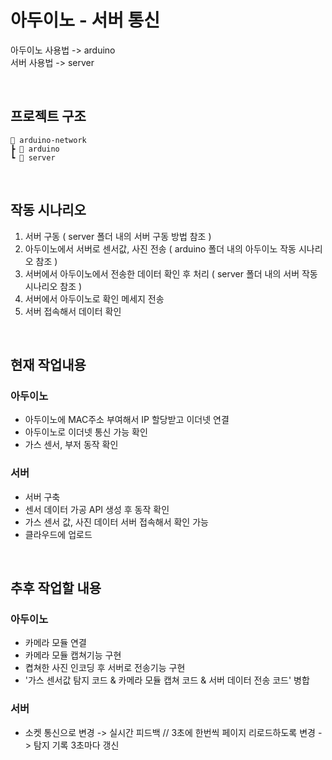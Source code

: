 # 아두이노 - 서버 통신

아두이노 사용법 -> arduino<br>
서버 사용법 -> server

<br>

## 프로젝트 구조
```
📂 arduino-network
┣ 📂 arduino
┗ 📂 server
```

<br>

## 작동 시나리오

1. 서버 구동 ( server 폴더 내의 서버 구동 방법 참조 )
2. 아두이노에서 서버로 센서값, 사진 전송 ( arduino 폴더 내의 아두이노 작동 시나리오 참조 )
3. 서버에서 아두이노에서 전송한 데이터 확인 후 처리 ( server 폴더 내의 서버 작동 시나리오 참조 )
4. 서버에서 아두이노로 확인 메세지 전송
5. 서버 접속해서 데이터 확인

<br>

## 현재 작업내용
### 아두이노
- 아두이노에 MAC주소 부여해서 IP 할당받고 이더넷 연결 <br>
- 아두이노로 이더넷 통신 가능 확인<br>
- 가스 센서, 부저 동작 확인 <br>

### 서버
- 서버 구축 <br>
- 센서 데이터 가공 API 생성 후 동작 확인<br>
- 가스 센서 값, 사진 데이터 서버 접속해서 확인 가능
- 클라우드에 업로드
<br>

## 추후 작업할 내용
### 아두이노
- 카메라 모듈 연결<br>
- 카메라 모듈 캡쳐기능 구현<br>
- 켭쳐한 사진 인코딩 후 서버로 전송기능 구현<br>
- '가스 센서값 탐지 코드 & 카메라 모듈 캡쳐 코드 & 서버 데이터 전송 코드' 병합<br>

### 서버
- 소켓 통신으로 변경 -> 실시간 피드백 // 3초에 한번씩 페이지 리로드하도록 변경 -> 탐지 기록 3초마다 갱신
